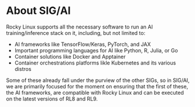 # About SIG/AI

Rocky Linux supports all the necessary software to run an AI training/inference stack on it, including, but not limited to:

* AI frameworks like TensorFlow/Keras, PyTorch, and JAX
* Important programming languages for AI like Python, R, Julia, or Go
* Container solutions like Docker and Apptainer
* Container orchestrations platforms likle Kubernetes and its various distros

Some of these already fall under the purview of the other SIGs, so in SIG/AI, we are primarily focused for the moment on ensuring that the first of these, the AI frameworks, are compatible with Rocky Linux and can be executed on the latest versions of RL8 and RL9.